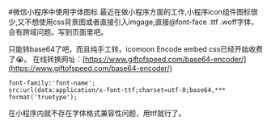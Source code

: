 #微信小程序中使用字体图标
最近在做小程序方面的工作,小程序icon组件图标很少,又不想使用css背景图或者直接引入imgage,直接@font-face .ttf .woff字体，会有跨域问题。写到页面里吧。
<!-- more -->
只能转base64了吧，而且纯手工转，icomoon Encode embed css已经开始收费了😭。
在线转换网址：[https://www.giftofspeed.com/base64-encoder/](https://www.giftofspeed.com/base64-encoder/)
```@font-face {
font-family:'font-name';
src:url(data:application/x-font-ttf;charset=utf-8;base64,*** format('truetype');
```
在小程序内就不存在字体格式兼容性问题，用ttf就行了。





 

